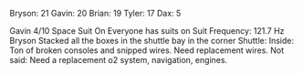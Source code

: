 Bryson: 21
Gavin: 20
Brian: 19
Tyler: 17
Dax: 5


Gavin 4/10 Space Suit On
Everyone has suits on
Suit Frequency: 121.7 Hz
Bryson Stacked all the boxes in the shuttle bay in the corner
Shuttle: Inside: Ton of broken consoles and snipped wires. Need replacement wires. 
Not said: Need a replacement o2 system, navigation, engines.